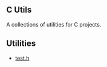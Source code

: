 C Utils
---

A collections of utilities for C projects.

## Utilities

* [test.h](https://shikaan.github.io/c-utils/test.h)
